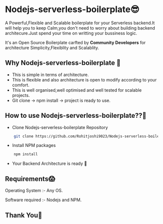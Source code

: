# Nodejs-serverless-boilerplate😎
A Powerful,Flexible and Scalable boilerplate for your Serverless backend.It will help you to keep Calm,you don't need to worry about building backend architecure.Just spend your time on writting your bussiness logic.


It's an Open Source Boilerplate carfted by **Community Developers** for architecture Simplicity,Flexiblity and Scalablity.

## Why Nodejs-serverless-boilerplate 🤔

- This is simple in terms of architecture.
- This is flexible and also architecture is open to modify according to your comfort.
- This is well organised,well optimised and well tested for scalable projects.
- Git clone -> npm install -> project is ready to use. 

## How to use Nodejs-serverless-boilerplate??🧐
- Clone Nodejs-serverless-boilerplate Repository
```bash
    git clone https://github.com/Rohitjoshi9023/Nodejs-serverless-boilerplate.git
```
- Install NPM packages 
```bash
    npm install
```
- Your Backend Architecture is ready 🤙

## Requirements😱

 Operating System  :- Any OS.

 Software required :- Nodejs and NPM.


## Thank You🙏
